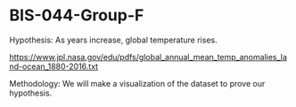 # BIS-044-Group-F

Hypothesis: As years increase, global temperature rises.

https://www.jpl.nasa.gov/edu/pdfs/global_annual_mean_temp_anomalies_land-ocean_1880-2016.txt 

Methodology: We will make a visualization of the dataset to prove our hypothesis.
